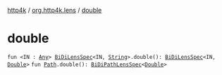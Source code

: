 [http4k](../index.md) / [org.http4k.lens](index.md) / [double](./double.md)

# double

`fun <IN : `[`Any`](https://kotlinlang.org/api/latest/jvm/stdlib/kotlin/-any/index.html)`> `[`BiDiLensSpec`](-bi-di-lens-spec/index.md)`<IN, `[`String`](https://kotlinlang.org/api/latest/jvm/stdlib/kotlin/-string/index.html)`>.double(): `[`BiDiLensSpec`](-bi-di-lens-spec/index.md)`<IN, `[`Double`](https://kotlinlang.org/api/latest/jvm/stdlib/kotlin/-double/index.html)`>`
`fun `[`Path`](-path/index.md)`.double(): `[`BiDiPathLensSpec`](-bi-di-path-lens-spec/index.md)`<`[`Double`](https://kotlinlang.org/api/latest/jvm/stdlib/kotlin/-double/index.html)`>`